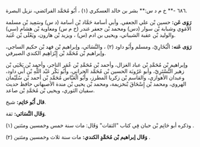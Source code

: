 ٦٨٦ -** خ م د س:** بشر بن خالد العسكري (١) ، أَبُو مُحَمَّد الفرائضي، نزيل البصرة.

**رَوَى عَن:** حسين بْن علي الجعفي. وأبي أسامة حَمَّاد بْن أسامة (د س) وسَعِيد بْن مسلمة الأُمَوِي وشبابة بْن سوار (دس) ومحمد بْن جعفر غندر (خ م س) ومعاوية بْن هشام (سي) والوليد بْن عقبة الشيباني، ويحيى بن ادم (س) ، ويزيد بْن هارون، ويَعْلَى بْن عُبَيد.

**رَوَى عَنه:** الْبُخَارِيّ، ومسلم وأَبُو داود (٢) ، والنَّسَائي، وإبراهيم بْن فهد بْن حكيم الساجي، وإبراهيم بْن مُحَمَّد بْن إِبْرَاهِيم الكندي الصيرفي.

وإبراهيم بْن مُحَمَّدِ بْن عباد الغزال، وأحمد بْن مُحَمَّدِ بْن عُمَر التاجر، وأحمد بْن يَحْيَى بْن زهير التُّسْتَرِيّ، وأبو عَرُوبَة الحسين بْن مُحَمَّد الحراني، وأَبُو بَكْر عَبْد اللَّهِ بْن أَبي داود، وعبدان الأهوازي، والقاسم بْن زكريا المطرز، وأَبُو الْعَبَّاس مُحَمَّد بْن أحمد بْن سُلَيْمان الهروي، ومحمد بْن إِسْحَاقَ بْنخزيمة، ومحمد بْن يحيى بْن مندة الأصبهاني حافظ حديث سفيان الثوري، ويحيى بْن مُحَمَّدِ بْن صاعد.

**قال أَبُو حَاتِم:** شيخ.

**وَقَال النَّسَائي:** ثقة.

وذكره أبو حَاتِم بْن حبان فِي كتاب "الثقات" وَقَال: مات سنة خمس وخمسين ومئتين (١) .

**وَقَال إبراهيم بْن مُحَمَّدٍ الكندي:** مات سنة ثلاث وخمسين ومئتين (٢) .